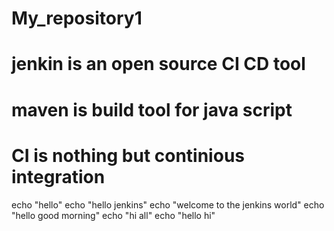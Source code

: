 # My_repository1
# jenkin is an open source CI CD tool
# maven is build tool for java script
# CI is nothing but continious integration
echo "hello"
echo "hello jenkins"
echo "welcome to the jenkins world"
echo "hello good morning"
echo "hi all"
echo "hello hi"
